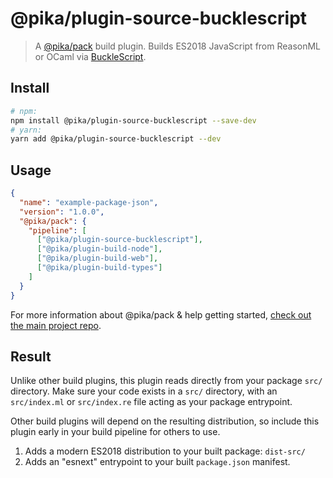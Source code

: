 # @pika/plugin-source-bucklescript

> A [@pika/pack](https://github.com/pikapkg/pack) build plugin.
> Builds ES2018 JavaScript from ReasonML or OCaml via [BuckleScript](https://bucklescript.github.io).




## Install

```sh
# npm:
npm install @pika/plugin-source-bucklescript --save-dev
# yarn:
yarn add @pika/plugin-source-bucklescript --dev
```


## Usage

```json
{
  "name": "example-package-json",
  "version": "1.0.0",
  "@pika/pack": {
    "pipeline": [
      ["@pika/plugin-source-bucklescript"],
      ["@pika/plugin-build-node"],
      ["@pika/plugin-build-web"],
      ["@pika/plugin-build-types"]
    ]
  }
}
```

For more information about @pika/pack & help getting started, [check out the main project repo](https://github.com/pikapkg/pack).


## Result

Unlike other build plugins, this plugin reads directly from your package `src/` directory. Make sure your code exists in a `src/` directory, with an `src/index.ml` or `src/index.re` file acting as your package entrypoint.

Other build plugins will depend on the resulting distribution, so include this plugin early in your build pipeline for others to use.

1. Adds a modern ES2018 distribution to your built package: `dist-src/`
1. Adds an "esnext" entrypoint to your built `package.json` manifest.
